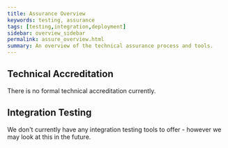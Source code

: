 ```yaml
---
title: Assurance Overview
keywords: testing, assurance
tags: [testing,integration,deployment]
sidebar: overview_sidebar
permalink: assure_overview.html
summary: An overview of the technical assurance process and tools.
---
```


## Technical Accreditation

There is no formal technical accreditation currently.

## Integration Testing

We don't currently have any integration testing tools to offer - however we may look at this in the future.

